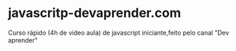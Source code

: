 # javascritp-devaprender.com
 Curso rápido  (4h de video aula) de javascript  iniciante,feito pelo canal "Dev aprender"
